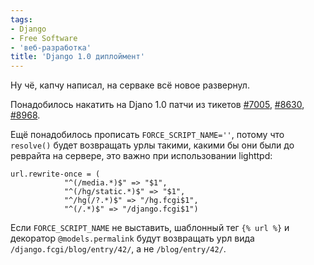 ```yaml
---
tags:
- Django
- Free Software
- 'веб-разработка'
title: 'Django 1.0 диплоймент'
---
```


Ну чё, капчу написал, на серваке всё новое развернул.

Понадобилось накатить на Djano 1.0 патчи из тикетов [\#7005][],
[\#8630][], [\#8968][].

Ещё понадобилось прописать `FORCE_SCRIPT_NAME=''`, потому что
`resolve()` будет возвращать урлы такими, какими бы они были до реврайта
на сервере, это важно при использовании lighttpd:

    url.rewrite-once = (
                "^(/media.*)$" => "$1",
                "^(/hg/static.*)$" => "$1",
                "^/hg(/?.*)$" => "/hg.fcgi$1",
                "^(/.*)$" => "/django.fcgi$1")

Если `FORCE_SCRIPT_NAME` не выставить, шаблонный тег `{% url %}` и
декоратор `@models.permalink` будут возвращать урл вида
`/django.fcgi/blog/entry/42/`, а не `/blog/entry/42/`.

  [\#7005]: https://web.archive.org/web/20100119081052/http://code.djangoproject.com/ticket/7005
    "Add orphans support for object_list pagination"
  [\#8630]: https://web.archive.org/web/20100119081052/http://code.djangoproject.com/ticket/8630
    "Improve the comments framework customizability"
  [\#8968]: https://web.archive.org/web/20100119081052/http://code.djangoproject.com/ticket/8968
    "No way to utilize `next` parameter to redirect after comment deletion"